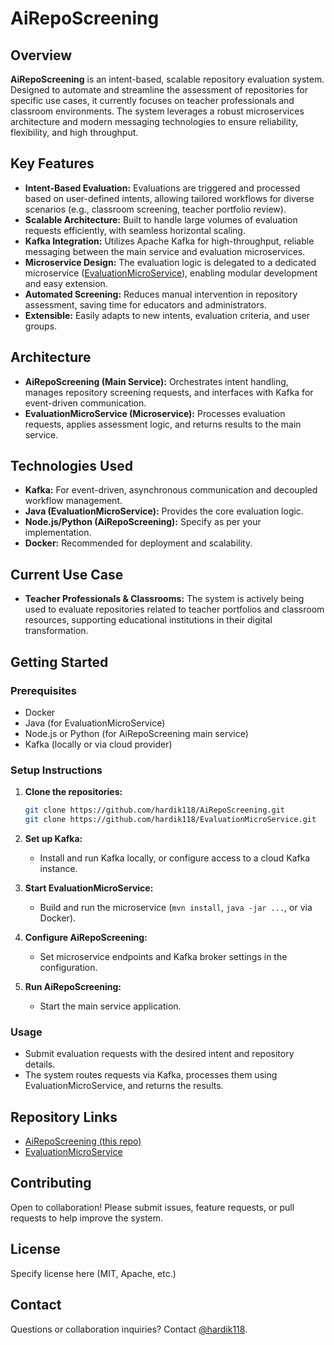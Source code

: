 # AiRepoScreening

## Overview

**AiRepoScreening** is an intent-based, scalable repository evaluation system. Designed to automate and streamline the assessment of repositories for specific use cases, it currently focuses on teacher professionals and classroom environments. The system leverages a robust microservices architecture and modern messaging technologies to ensure reliability, flexibility, and high throughput.

## Key Features

- **Intent-Based Evaluation:** Evaluations are triggered and processed based on user-defined intents, allowing tailored workflows for diverse scenarios (e.g., classroom screening, teacher portfolio review).
- **Scalable Architecture:** Built to handle large volumes of evaluation requests efficiently, with seamless horizontal scaling.
- **Kafka Integration:** Utilizes Apache Kafka for high-throughput, reliable messaging between the main service and evaluation microservices.
- **Microservice Design:** The evaluation logic is delegated to a dedicated microservice ([EvaluationMicroService](https://github.com/hardik118/EvaluationMicroService)), enabling modular development and easy extension.
- **Automated Screening:** Reduces manual intervention in repository assessment, saving time for educators and administrators.
- **Extensible:** Easily adapts to new intents, evaluation criteria, and user groups.

## Architecture

- **AiRepoScreening (Main Service):** Orchestrates intent handling, manages repository screening requests, and interfaces with Kafka for event-driven communication.
- **EvaluationMicroService (Microservice):** Processes evaluation requests, applies assessment logic, and returns results to the main service.

## Technologies Used

- **Kafka:** For event-driven, asynchronous communication and decoupled workflow management.
- **Java (EvaluationMicroService):** Provides the core evaluation logic.
- **Node.js/Python (AiRepoScreening):** Specify as per your implementation.
- **Docker:** Recommended for deployment and scalability.

## Current Use Case

- **Teacher Professionals & Classrooms:** The system is actively being used to evaluate repositories related to teacher portfolios and classroom resources, supporting educational institutions in their digital transformation.

## Getting Started

### Prerequisites

- Docker
- Java (for EvaluationMicroService)
- Node.js or Python (for AiRepoScreening main service)
- Kafka (locally or via cloud provider)

### Setup Instructions

1. **Clone the repositories:**
   ```bash
   git clone https://github.com/hardik118/AiRepoScreening.git
   git clone https://github.com/hardik118/EvaluationMicroService.git
   ```

2. **Set up Kafka:**
   - Install and run Kafka locally, or configure access to a cloud Kafka instance.

3. **Start EvaluationMicroService:**
   - Build and run the microservice (`mvn install`, `java -jar ...`, or via Docker).

4. **Configure AiRepoScreening:**
   - Set microservice endpoints and Kafka broker settings in the configuration.

5. **Run AiRepoScreening:**
   - Start the main service application.

### Usage

- Submit evaluation requests with the desired intent and repository details.
- The system routes requests via Kafka, processes them using EvaluationMicroService, and returns the results.

## Repository Links

- [AiRepoScreening (this repo)](https://github.com/hardik118/AiRepoScreening)
- [EvaluationMicroService](https://github.com/hardik118/EvaluationMicroService)

## Contributing

Open to collaboration! Please submit issues, feature requests, or pull requests to help improve the system.

## License

Specify license here (MIT, Apache, etc.)

## Contact

Questions or collaboration inquiries? Contact [@hardik118](https://github.com/hardik118).
